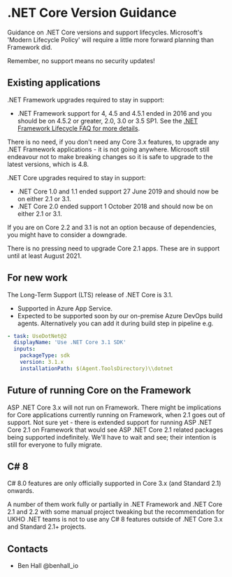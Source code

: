 # .NET Core Version Guidance

Guidance on .NET Core versions and support lifecycles. Microsoft's 'Modern Lifecycle Policy' will require a little more forward planning than Framework did.

Remember, no support means no security updates!

## Existing applications

.NET Framework upgrades required to stay in support:

- .NET Framework support for 4, 4.5 and 4.5.1 ended in 2016 and you should be on 4.5.2 or greater, 2.0, 3.0 or 3.5 SP1. See the [.NET Framework Lifecycle FAQ for more details](https://support.microsoft.com/en-gb/help/17455/lifecycle-faq-net-framework).

There is no need, if you don't need any Core 3.x features, to upgrade any .NET Framework applications - it is not going anywhere. Microsoft still endeavour not to make breaking changes so it is safe to upgrade to the latest versions, which is 4.8.

.NET Core upgrades required to stay in support:

- .NET Core 1.0 and 1.1 ended support 27 June 2019 and should now be on either 2.1 or 3.1.
- .NET Core 2.0 ended support 1 October 2018 and should now be on either 2.1 or 3.1.

If you are on Core 2.2 and 3.1 is not an option because of dependencies, you might have to consider a downgrade.

There is no pressing need to upgrade Core 2.1 apps. These are in support until at least August 2021.

## For new work

 The Long-Term Support (LTS) release of .NET Core is 3.1.

- Supported in Azure App Service.
- Expected to be supported soon by our on-premise Azure DevOps build agents. Alternatively you can add it during build step in pipeline e.g.

```yaml
- task: UseDotNet@2
  displayName: 'Use .NET Core 3.1 SDK'
  inputs:
    packageType: sdk
    version: 3.1.x
    installationPath: $(Agent.ToolsDirectory)\\dotnet
```

## Future of running Core on the Framework

ASP .NET Core 3.x will not run on Framework. There might be implications for Core applications currently running on Framework, when 2.1 goes out of support. Not sure yet - there is extended support for running ASP .NET Core 2.1 on Framework that would see ASP .NET Core 2.1 related packages being supported indefinitely. We'll have to wait and see; their intention is still for everyone to fully migrate.

## C# 8

C# 8.0 features are only officially supported in Core 3.x (and Standard 2.1) onwards.

A number of them work fully or partially in .NET Framework and .NET Core 2.1 and 2.2 with some manual project tweaking but the recommendation for UKHO .NET teams is not to use any C# 8 features outside of .NET Core 3.x and Standard 2.1+ projects.

## Contacts

- Ben Hall @benhall_io
